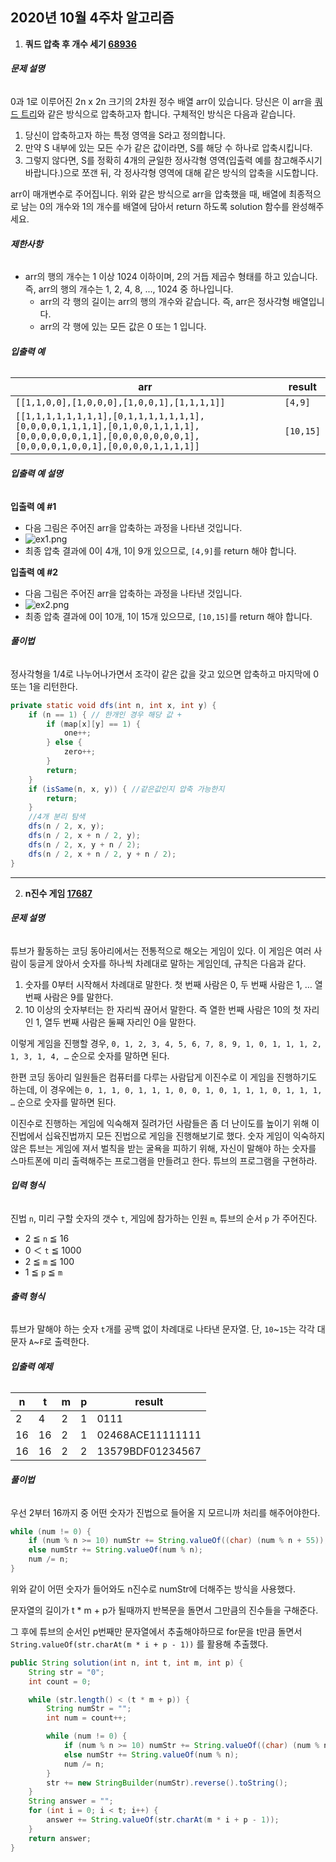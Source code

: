 ## 2020년 10월 4주차 알고리즘

1. **쿼드 압축 후 개수 세기 [68936](https://programmers.co.kr/learn/courses/30/lessons/68936)**

###### **문제 설명**

0과 1로 이루어진 2n x 2n 크기의 2차원 정수 배열 arr이 있습니다. 당신은 이 arr을 [쿼드 트리](https://en.wikipedia.org/wiki/Quadtree)와 같은 방식으로 압축하고자 합니다. 구체적인 방식은 다음과 같습니다.

1. 당신이 압축하고자 하는 특정 영역을 S라고 정의합니다.
2. 만약 S 내부에 있는 모든 수가 같은 값이라면, S를 해당 수 하나로 압축시킵니다.
3. 그렇지 않다면, S를 정확히 4개의 균일한 정사각형 영역(입출력 예를 참고해주시기 바랍니다.)으로 쪼갠 뒤, 각 정사각형 영역에 대해 같은 방식의 압축을 시도합니다.

arr이 매개변수로 주어집니다. 위와 같은 방식으로 arr을 압축했을 때, 배열에 최종적으로 남는 0의 개수와 1의 개수를 배열에 담아서 return 하도록 solution 함수를 완성해주세요.

###### **제한사항**

- arr의 행의 개수는 1 이상 1024 이하이며, 2의 거듭 제곱수 형태를 하고 있습니다. 즉, arr의 행의 개수는 1, 2, 4, 8, ..., 1024 중 하나입니다.
  - arr의 각 행의 길이는 arr의 행의 개수와 같습니다. 즉, arr은 정사각형 배열입니다.
  - arr의 각 행에 있는 모든 값은 0 또는 1 입니다.

###### **입출력 예**

| arr                                                          | result    |
| ------------------------------------------------------------ | --------- |
| `[[1,1,0,0],[1,0,0,0],[1,0,0,1],[1,1,1,1]]`                  | `[4,9]`   |
| `[[1,1,1,1,1,1,1,1],[0,1,1,1,1,1,1,1],[0,0,0,0,1,1,1,1],[0,1,0,0,1,1,1,1],[0,0,0,0,0,0,1,1],[0,0,0,0,0,0,0,1],[0,0,0,0,1,0,0,1],[0,0,0,0,1,1,1,1]]` | `[10,15]` |

###### **입출력 예 설명**

**입출력 예 #1**

- 다음 그림은 주어진 arr을 압축하는 과정을 나타낸 것입니다.
- ![ex1.png](https://grepp-programmers.s3.ap-northeast-2.amazonaws.com/files/production/d6900862-8be4-4610-aaef-bc8efd5650cf/ex1.png)
- 최종 압축 결과에 0이 4개, 1이 9개 있으므로, `[4,9]`를 return 해야 합니다.

**입출력 예 #2**

- 다음 그림은 주어진 arr을 압축하는 과정을 나타낸 것입니다.
- ![ex2.png](https://grepp-programmers.s3.ap-northeast-2.amazonaws.com/files/production/952a05b7-5157-4211-82d9-02845c187e13/ex2.png)
- 최종 압축 결과에 0이 10개, 1이 15개 있으므로, `[10,15]`를 return 해야 합니다.

###### **풀이법**

정사각형을 1/4로 나누어나가면서 조각이 같은 값을 갖고 있으면 압축하고 마지막에 0또는 1을 리턴한다.

```java
private static void dfs(int n, int x, int y) {
    if (n == 1) { // 한개인 경우 해당 값 +
        if (map[x][y] == 1) {
            one++;
        } else {
            zero++;
        }
        return;
    }
    if (isSame(n, x, y)) { //같은값인지 압축 가능한지
        return;
    }
    //4개 분리 탐색
    dfs(n / 2, x, y);
    dfs(n / 2, x + n / 2, y);
    dfs(n / 2, x, y + n / 2);
    dfs(n / 2, x + n / 2, y + n / 2);
}
```

-----

2. **n진수 게임 [17687](https://programmers.co.kr/learn/courses/30/lessons/17687)**

###### **문제 설명**

튜브가 활동하는 코딩 동아리에서는 전통적으로 해오는 게임이 있다. 이 게임은 여러 사람이 둥글게 앉아서 숫자를 하나씩 차례대로 말하는 게임인데, 규칙은 다음과 같다.

1. 숫자를 0부터 시작해서 차례대로 말한다. 첫 번째 사람은 0, 두 번째 사람은 1, … 열 번째 사람은 9를 말한다.
2. 10 이상의 숫자부터는 한 자리씩 끊어서 말한다. 즉 열한 번째 사람은 10의 첫 자리인 1, 열두 번째 사람은 둘째 자리인 0을 말한다.

이렇게 게임을 진행할 경우,
`0, 1, 2, 3, 4, 5, 6, 7, 8, 9, 1, 0, 1, 1, 1, 2, 1, 3, 1, 4, …`
순으로 숫자를 말하면 된다.

한편 코딩 동아리 일원들은 컴퓨터를 다루는 사람답게 이진수로 이 게임을 진행하기도 하는데, 이 경우에는
`0, 1, 1, 0, 1, 1, 1, 0, 0, 1, 0, 1, 1, 1, 0, 1, 1, 1, …`
순으로 숫자를 말하면 된다.

이진수로 진행하는 게임에 익숙해져 질려가던 사람들은 좀 더 난이도를 높이기 위해 이진법에서 십육진법까지 모든 진법으로 게임을 진행해보기로 했다. 숫자 게임이 익숙하지 않은 튜브는 게임에 져서 벌칙을 받는 굴욕을 피하기 위해, 자신이 말해야 하는 숫자를 스마트폰에 미리 출력해주는 프로그램을 만들려고 한다. 튜브의 프로그램을 구현하라.

###### **입력 형식**

진법 `n`, 미리 구할 숫자의 갯수 `t`, 게임에 참가하는 인원 `m`, 튜브의 순서 `p` 가 주어진다.

- 2 ≦ `n` ≦ 16
- 0 ＜ `t` ≦ 1000
- 2 ≦ `m` ≦ 100
- 1 ≦ `p` ≦ `m`

###### **출력 형식**

튜브가 말해야 하는 숫자 `t`개를 공백 없이 차례대로 나타낸 문자열. 단, `10`~`15`는 각각 대문자 `A`~`F`로 출력한다.

###### **입출력 예제**

| n    | t    | m    | p    | result           |
| ---- | ---- | ---- | ---- | ---------------- |
| 2    | 4    | 2    | 1    | 0111             |
| 16   | 16   | 2    | 1    | 02468ACE11111111 |
| 16   | 16   | 2    | 2    | 13579BDF01234567 |

###### **풀이법**

우선 2부터 16까지 중 어떤 숫자가 진법으로 들어올 지 모르니까 처리를 해주어야한다.

```java
while (num != 0) {
    if (num % n >= 10) numStr += String.valueOf((char) (num % n + 55));
    else numStr += String.valueOf(num % n);
    num /= n;
}
```

위와 같이 어떤 숫자가 들어와도 n진수로 numStr에 더해주는 방식을 사용했다.

문자열의 길이가 t * m + p가 될때까지 반복문을 돌면서 그만큼의 진수들을 구해준다.

그 후에 튜브의 순서인 p번째만 문자열에서 추출해야하므로 for문을 t만큼 돌면서 `String.valueOf(str.charAt(m * i + p - 1))` 를 활용해 추출했다.

```java
public String solution(int n, int t, int m, int p) {
    String str = "0";
    int count = 0;

    while (str.length() < (t * m + p)) {
        String numStr = "";
        int num = count++;

        while (num != 0) {
            if (num % n >= 10) numStr += String.valueOf((char) (num % n + 55));
            else numStr += String.valueOf(num % n);
            num /= n;
        }
        str += new StringBuilder(numStr).reverse().toString();
    }
    String answer = "";
    for (int i = 0; i < t; i++) {
        answer += String.valueOf(str.charAt(m * i + p - 1));
    }
    return answer;
}
```
